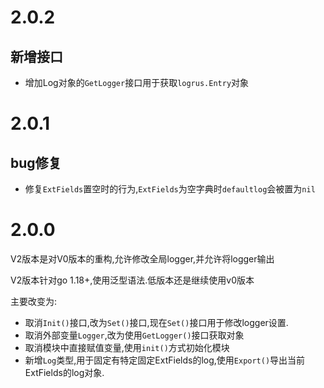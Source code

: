 # 2.0.2

## 新增接口

+ 增加Log对象的`GetLogger`接口用于获取`logrus.Entry`对象

# 2.0.1

## bug修复

+ 修复`ExtFields`置空时的行为,`ExtFields`为空字典时`defaultlog`会被置为`nil`

# 2.0.0

V2版本是对V0版本的重构,允许修改全局logger,并允许将logger输出

V2版本针对go 1.18+,使用泛型语法.低版本还是继续使用v0版本

主要改变为:

+ 取消`Init()`接口,改为`Set()`接口,现在`Set()`接口用于修改logger设置.
+ 取消外部变量`Logger`,改为使用`GetLogger()`接口获取对象
+ 取消模块中直接赋值变量,使用`init()`方式初始化模块
+ 新增`Log`类型,用于固定有特定固定ExtFields的log,使用`Export()`导出当前ExtFields的log对象.
